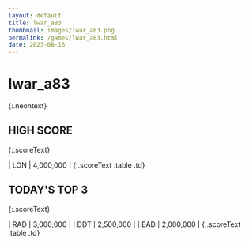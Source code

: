 ```yaml
---
layout: default
title: lwar_a83
thumbnail: images/lwar_a83.png
permalink: /games/lwar_a83.html
date: 2023-08-16
---
```


# lwar_a83 
{:.neontext}

## HIGH SCORE
{:.scoreText}

| LON | 4,000,000 | 
{:.scoreText .table .td}

## TODAY'S TOP 3
{:.scoreText}

| RAD | 3,000,000 | 
| DDT | 2,500,000 | 
| EAD | 2,000,000 | 
{:.scoreText .table .td}
